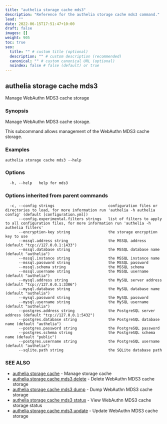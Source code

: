 ```yaml
---
title: "authelia storage cache mds3"
description: "Reference for the authelia storage cache mds3 command."
lead: ""
date: 2022-06-15T17:51:47+10:00
draft: false
images: []
weight: 905
toc: true
seo:
  title: "" # custom title (optional)
  description: "" # custom description (recommended)
  canonical: "" # custom canonical URL (optional)
  noindex: false # false (default) or true
---
```


## authelia storage cache mds3

Manage WebAuthn MDS3 cache storage

### Synopsis

Manage WebAuthn MDS3 cache storage.

This subcommand allows management of the WebAuthn MDS3 cache storage.

### Examples

```
authelia storage cache mds3 --help
```

### Options

```
  -h, --help   help for mds3
```

### Options inherited from parent commands

```
  -c, --config strings                        configuration files or directories to load, for more information run 'authelia -h authelia config' (default [configuration.yml])
      --config.experimental.filters strings   list of filters to apply to all configuration files, for more information run 'authelia -h authelia filters'
      --encryption-key string                 the storage encryption key to use
      --mssql.address string                  the MSSQL address (default "tcp://127.0.0.1:1433")
      --mssql.database string                 the MSSQL database name (default "authelia")
      --mssql.instance string                 the MSSQL instance name
      --mssql.password string                 the MSSQL password
      --mssql.schema string                   the MSSQL schema
      --mssql.username string                 the MSSQL username (default "authelia")
      --mysql.address string                  the MySQL server address (default "tcp://127.0.0.1:3306")
      --mysql.database string                 the MySQL database name (default "authelia")
      --mysql.password string                 the MySQL password
      --mysql.username string                 the MySQL username (default "authelia")
      --postgres.address string               the PostgreSQL server address (default "tcp://127.0.0.1:5432")
      --postgres.database string              the PostgreSQL database name (default "authelia")
      --postgres.password string              the PostgreSQL password
      --postgres.schema string                the PostgreSQL schema name (default "public")
      --postgres.username string              the PostgreSQL username (default "authelia")
      --sqlite.path string                    the SQLite database path
```

### SEE ALSO

* [authelia storage cache](authelia_storage_cache.md)	 - Manage storage cache
* [authelia storage cache mds3 delete](authelia_storage_cache_mds3_delete.md)	 - Delete WebAuthn MDS3 cache storage
* [authelia storage cache mds3 dump](authelia_storage_cache_mds3_dump.md)	 - Dump WebAuthn MDS3 cache storage
* [authelia storage cache mds3 status](authelia_storage_cache_mds3_status.md)	 - View WebAuthn MDS3 cache storage status
* [authelia storage cache mds3 update](authelia_storage_cache_mds3_update.md)	 - Update WebAuthn MDS3 cache storage

